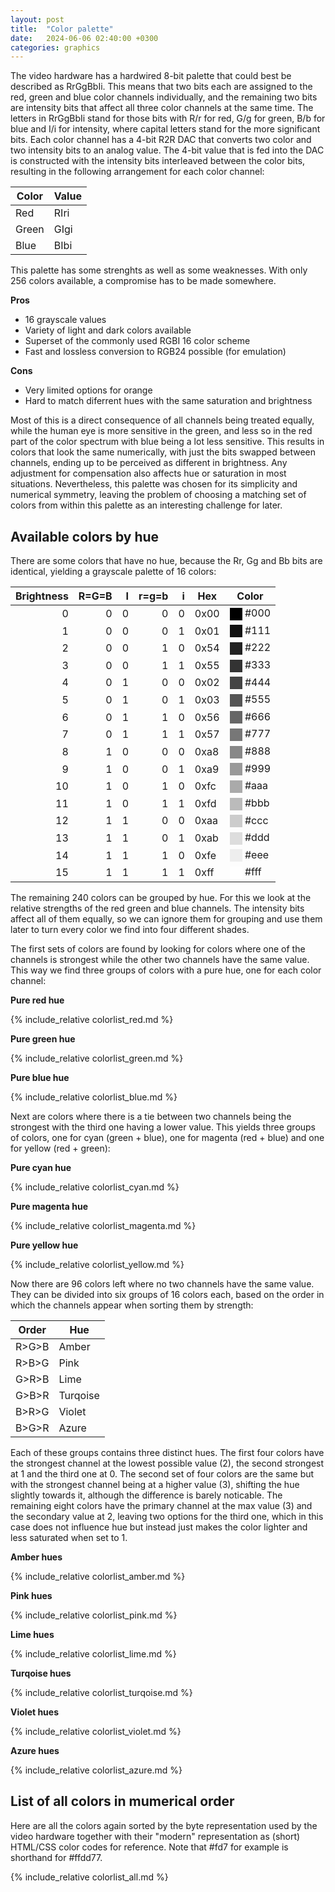 ```yaml
---
layout: post
title:  "Color palette"
date:   2024-06-06 02:40:00 +0300
categories: graphics
---
```


The video hardware has a hardwired 8-bit palette that could best be
described as RrGgBbIi. This means that two bits each are assigned to the
red, green and blue color channels individually, and the remaining two
bits are intensity bits that affect all three color channels at the same
time. The letters in RrGgBbIi stand for those bits with R/r for red, G/g
for green, B/b for blue and I/i for intensity, where capital letters
stand for the more significant bits. Each color channel has a 4-bit R2R
DAC that converts two color and two intensity bits to an analog value.
The 4-bit value that is fed into the DAC is constructed with the
intensity bits interleaved between the color bits, resulting in the
following arrangement for each color channel:

| Color	| Value	|
| ----- | ----- |
| Red	| RIri	|
| Green	| GIgi	|
| Blue	| BIbi	|

This palette has some strenghts as well as some weaknesses. With only 256
colors available, a compromise has to be made somewhere.

**Pros**
- 16 grayscale values
- Variety of light and dark colors available
- Superset of the commonly used RGBI 16 color scheme
- Fast and lossless conversion to RGB24 possible (for emulation)

**Cons**
- Very limited options for orange
- Hard to match diferrent hues with the same saturation and brightness

Most of this is a direct consequence of all channels being treated
equally, while the human eye is more sensitive in the green, and less so
in the red part of the color spectrum with blue being a lot less
sensitive. This results in colors that look the same numerically, with
just the bits swapped between channels, ending up to be perceived as
different in brightness. Any adjustment for compensation also affects hue
or saturation in most situations. Nevertheless, this palette was chosen
for its simplicity and numerical symmetry, leaving the problem of
choosing a matching set of colors from within this palette as an
interesting challenge for later.


## Available colors by hue

There are some colors that have no hue, because the Rr, Gg and Bb bits are
identical, yielding a grayscale palette of 16 colors:

| Brightness	| R=G=B	| I	| r=g=b	| i	| Hex	| Color	|
| ---------:	| ----:	| -:	| -:	| -:	| ---	| -----	|
| 0		| 0	| 0	| 0	| 0	| 0x00	|<span style="display:inline-block;vertical-align:middle;width:1lh;height:1lh;background:#000"></span> #000	|
| 1		| 0	| 0	| 0	| 1	| 0x01	|<span style="display:inline-block;vertical-align:middle;width:1lh;height:1lh;background:#111"></span> #111	|
| 2		| 0	| 0	| 1	| 0	| 0x54	|<span style="display:inline-block;vertical-align:middle;width:1lh;height:1lh;background:#222"></span> #222	|
| 3		| 0	| 0	| 1	| 1	| 0x55	|<span style="display:inline-block;vertical-align:middle;width:1lh;height:1lh;background:#333"></span> #333	|
| 4		| 0	| 1	| 0	| 0	| 0x02	|<span style="display:inline-block;vertical-align:middle;width:1lh;height:1lh;background:#444"></span> #444	|
| 5		| 0	| 1	| 0	| 1	| 0x03	|<span style="display:inline-block;vertical-align:middle;width:1lh;height:1lh;background:#555"></span> #555	|
| 6		| 0	| 1	| 1	| 0	| 0x56	|<span style="display:inline-block;vertical-align:middle;width:1lh;height:1lh;background:#666"></span> #666	|
| 7		| 0	| 1	| 1	| 1	| 0x57	|<span style="display:inline-block;vertical-align:middle;width:1lh;height:1lh;background:#777"></span> #777	|
| 8		| 1	| 0	| 0	| 0	| 0xa8	|<span style="display:inline-block;vertical-align:middle;width:1lh;height:1lh;background:#888"></span> #888	|
| 9		| 1	| 0	| 0	| 1	| 0xa9	|<span style="display:inline-block;vertical-align:middle;width:1lh;height:1lh;background:#999"></span> #999	|
| 10		| 1	| 0	| 1	| 0	| 0xfc	|<span style="display:inline-block;vertical-align:middle;width:1lh;height:1lh;background:#aaa"></span> #aaa	|
| 11		| 1	| 0	| 1	| 1	| 0xfd	|<span style="display:inline-block;vertical-align:middle;width:1lh;height:1lh;background:#bbb"></span> #bbb	|
| 12		| 1	| 1	| 0	| 0	| 0xaa	|<span style="display:inline-block;vertical-align:middle;width:1lh;height:1lh;background:#ccc"></span> #ccc	|
| 13		| 1	| 1	| 0	| 1	| 0xab	|<span style="display:inline-block;vertical-align:middle;width:1lh;height:1lh;background:#ddd"></span> #ddd	|
| 14		| 1	| 1	| 1	| 0	| 0xfe	|<span style="display:inline-block;vertical-align:middle;width:1lh;height:1lh;background:#eee"></span> #eee	|
| 15		| 1	| 1	| 1	| 1	| 0xff	|<span style="display:inline-block;vertical-align:middle;width:1lh;height:1lh;background:#fff"></span> #fff	|

The remaining 240 colors can be grouped by hue. For this we look at the
relative strengths of the red green and blue channels. The intensity bits
affect all of them equally, so we can ignore them for grouping and use
them later to turn every color we find into four different shades.

The first sets of colors are found by looking for colors where one of the
channels is strongest while the other two channels have the same value.
This way we find three groups of colors with a pure hue, one for each color
channel:

**Pure red hue**

{% include_relative colorlist_red.md %}

**Pure green hue**

{% include_relative colorlist_green.md %}

**Pure blue hue**

{% include_relative colorlist_blue.md %}

Next are colors where there is a tie between two channels being the
strongest with the third one having a lower value. This yields three
groups of colors, one for cyan (green + blue), one for magenta (red +
blue) and one for yellow (red + green):

**Pure cyan hue**

{% include_relative colorlist_cyan.md %}

**Pure magenta hue**

{% include_relative colorlist_magenta.md %}

**Pure yellow hue**

{% include_relative colorlist_yellow.md %}

Now there are 96 colors left where no two channels have the same value.
They can be divided into six groups of 16 colors each, based on the order
in which the channels appear when sorting them by strength:

| Order	| Hue		|
| -----	| ---		|
| R>G>B	| Amber		|
| R>B>G	| Pink		|
| G>R>B	| Lime		|
| G>B>R	| Turqoise	|
| B>R>G	| Violet	|
| B>G>R	| Azure		|

Each of these groups contains three distinct hues. The first four colors
have the strongest channel at the lowest possible value (2), the second
strongest at 1 and the third one at 0. The second set of four colors are
the same but with the strongest channel being at a higher value (3),
shifting the hue slightly towards it, although the difference is barely
noticable. The remaining eight colors have the primary channel at the max
value (3) and the secondary value at 2, leaving two options for the third
one, which in this case does not influence hue but instead just makes the
color lighter and less saturated when set to 1.

**Amber hues**

{% include_relative colorlist_amber.md %}

**Pink hues**

{% include_relative colorlist_pink.md %}

**Lime hues**

{% include_relative colorlist_lime.md %}

**Turqoise hues**

{% include_relative colorlist_turqoise.md %}

**Violet hues**

{% include_relative colorlist_violet.md %}

**Azure hues**

{% include_relative colorlist_azure.md %}


## List of all colors in mumerical order

Here are all the colors again sorted by the byte representation used by
the video hardware together with their "modern" representation as (short)
HTML/CSS color codes for reference. Note that #fd7 for example is
shorthand for #ffdd77.

{% include_relative colorlist_all.md %}
